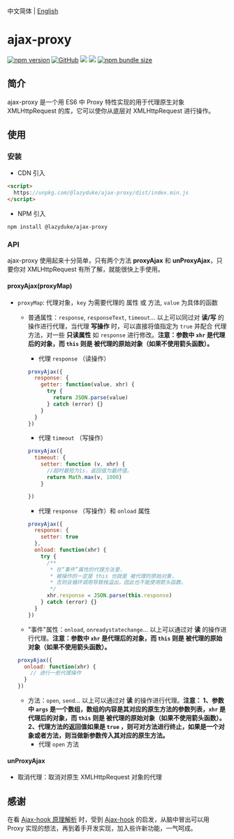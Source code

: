 中文简体 | [English](./README.en-US.md)

# ajax-proxy

[![npm version](https://img.shields.io/npm/v/@lazyduke/ajax-proxy)](https://www.npmjs.org/package/ajax-hook) [![GitHub](https://img.shields.io/github/license/LazyDuke/ajax-proxy)](https://opensource.org/licenses/mit-license.php) ![](https://img.shields.io/badge/language-TypeScript-blue.svg) ![](https://img.shields.io/badge/support-%3E%3Des6-brightgreen.svg) [![npm bundle size](https://img.shields.io/bundlephobia/min/@lazyduke/ajax-proxy)](https://unpkg.com/@lazyduke/ajax-proxy/dist/index.min.js)

## 简介

ajax-proxy 是一个用 ES6 中 Proxy 特性实现的用于代理原生对象 XMLHttpRequest 的库，它可以使你从底层对 XMLHttpRequest 进行操作。

## 使用

### 安装

- CDN 引入

```html
<script>
  https://unpkg.com/@lazyduke/ajax-proxy/dist/index.min.js
</script>
```

- NPM 引入

```shell
npm install @lazyduke/ajax-proxy
```

### API

ajax-proxy 使用起来十分简单，只有两个方法 **proxyAjax** 和 **unProxyAjax**，只要你对 XMLHttpRequest 有所了解，就能很快上手使用。

#### proxyAjax(proxyMap)

- `proxyMap`: 代理对象，`key` 为需要代理的 属性 或 方法, `value` 为具体的函数

  - 普通属性：`response`, `responseText`, `timeout`... 以上可以同过对 **读/写** 的操作进行代理，当代理 **写操作** 时，可以直接将值指定为 `true` 并配合 代理方法，对一些 **只读属性** 如 `response` 进行修改。**注意：参数中 `xhr` 是代理后的对象，而 `this` 则是 被代理的原始对象（如果不使用箭头函数）。**

    - 代理 `response` （读操作）

    ```javascript
    proxyAjax({
      response: {
        getter: function(value, xhr) {
          try {
            return JSON.parse(value)
          } catch (error) {}
        }
      }
    })
    ```

    - 代理 `timeout` （写操作）

    ```javascript
    proxyAjax({
      timeout: {
        setter: function (v, xhr) {
          //超时最短为1s，返回值为最终值。
          return Math.max(v, 1000)
        }

    })
    ```

    - 代理 `response` （写操作）和 `onload` 属性

    ```javascript
    proxyAjax({
      response: {
        setter: true
      },
      onload: function(xhr) {
        try {
          /**
           * 在“事件”属性的代理方法里，
           * 被操作的一定是 this 也就是 被代理的原始对象，
           * 否则会循环调用导致栈溢出，因此也不能使用箭头函数。
           */
          xhr.response = JSON.parse(this.response)
        } catch (error) {}
      }
    })
    ```

  - "事件"属性：`onload`, `onreadystatechange`... 以上可以通过对 **读** 的操作进行代理。**注意：参数中 `xhr` 是代理后的对象，而 `this` 则是 被代理的原始对象（如果不使用箭头函数）。**

  ```javascript
  proxyAjax({
    onload: function(xhr) {
      // 进行一些代理操作
    }
  })
  ```

  - 方法：`open`, `send`... 以上可以通过对 **读** 的操作进行代理。**注意：
    1、参数中 `args` 是一个数组，数组的内容是其对应的原生方法的参数列表，`xhr` 是代理后的对象，而 `this` 则是 被代理的原始对象（如果不使用箭头函数）。
    2、代理方法的返回值如果是 `true` ，则可对方法进行终止，如果是一个对象或者方法，则当做新参数传入其对应的原生方法。**
    - 代理 `open` 方法

#### unProxyAjax

- 取消代理：取消对原生 XMLHttpRequest 对象的代理

## 感谢

在看 [Ajax-hook 原理解析](http://www.jianshu.com/p/7337ac624b8e) 时，受到 [Ajax-hook](https://github.com/wendux/Ajax-hook) 的启发，从脑中冒出可以用 Proxy 实现的想法，再到着手开发实现，加入些许新功能，一气呵成。
